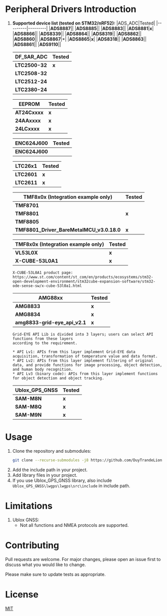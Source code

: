 # Peripheral Drivers Introduction
1. **Supported device list (tested on STM32/nRF52):**
    |ADS_ADC|Tested|
    |---------|---------|
    |**ADS8887**||
    |**ADS8885**||
    |**ADS8883**||
    |**ADS8881**|**x**|
    |**ADS8866**||
    |**ADS8339**||
    |**ADS8864**||
    |**ADS8319**||
    |**ADS8862**||
    |**ADS8860**||
    |**ADS8867**|*|
    |**ADS8865**|**x**|
    |**ADS8318**||
    |**ADS8863**||
    |**ADS8861**||
    |**ADS9110**||

    |DF_SAR_ADC|Tested|
    |---------|---------|
    |**LTC2500-32**|**x**|
    |**LTC2508-32**||
    |**LTC2512-24**||
    |**LTC2380-24**||    

    |EEPROM|Tested|
    |---------|---------|
    |**AT24Cxxxx**|**x**|
    |**24AAxxxx**|**x**|
    |**24LCxxxx**|**x**|
    
    |ENC624J600|Tested|
    |---------|---------|
    |**ENC624J600**||

    |LTC26x1|Tested|
    |---------|---------|
    |**LTC2601**|**x**|
    |**LTC2611**|**x**|

    |TMF8x0x (Integration example only)|Tested|
    |---------|---------|
    |**TMF8701**||
    |**TMF8801**|**x**|
    |**TMF8805**||
    |**TMF8801_Driver_BareMetalMCU_v3.0.18.0**|**x**|

    |TMF8x0x (Integration example only)|Tested|
    |---------|---------|
    |**VL53L0X**|**x**|
    |**X-CUBE-53L0A1**|**x**|
    ```
    X-CUBE-53L0A1 product page: https://www.st.com/content/st_com/en/products/ecosystems/stm32-open-development-environment/stm32cube-expansion-software/stm32-ode-sense-sw/x-cube-53l0a1.html
    ```

    |AMG88xx|Tested|
    |---------|---------|
    |**AMG8833**|**x**|
    |**AMG8834**|**x**|
    |**amg8833-grid-eye_api_v2.1**|**x**|

    ```
    Grid-EYE API Lib is divided into 3 layers; users can select API functions from these layers
    according to the requirement.

    * API Lv1: APIs from this layer implement Grid-EYE data acquisition, transformation of temperature value and data format.
    * API Lv2: APIs from this layer implement filtering of original data, and provide functions for image processing, object detection, and human body recognition.
    * API Lv3 (binary code): APIs from this layer implement functions for object detection and object tracking.
    ```

    |Ublox_GPS_GNSS|Tested|
    |---------|---------|
    |**SAM-M8N**|**x**|
    |**SAM-M8Q**|**x**|
    |**SAM-M9N**|**x**|

# Usage
1. Clone the repository and submodules:
    ```bash
    git clone --recurse-submodules -j8 https://github.com/DuyTrandeLion/peripheral-drivers.git
    ```
2. Add the include path in your project.
3. Add library files in your project.
4. If you use Ublox_GPS_GNSS library, also include ```Ublox_GPS_GNSS\lwgps\lwgps\src\include``` in include path.
# Limitations
1. Ublox GNSS:
    - Not all functions and NMEA protocols are supported.

# Contributing
Pull requests are welcome. For major changes, please open an issue first to discuss what you would like to change.

Please make sure to update tests as appropriate.

# License
[MIT](https://choosealicense.com/licenses/mit/)
	
